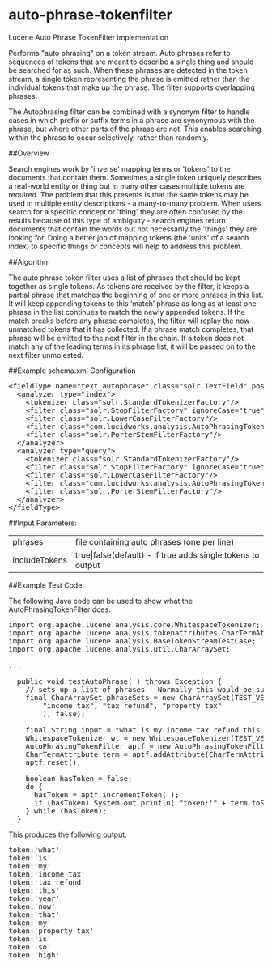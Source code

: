 auto-phrase-tokenfilter
=======================

Lucene Auto Phrase TokenFilter implementation


Performs "auto phrasing" on a token stream. Auto phrases refer to sequences of tokens that
are meant to describe a single thing and should be searched for as such. When these phrases
are detected in the token stream, a single token representing the phrase is emitted rather than
the individual tokens that make up the phrase. The filter supports overlapping phrases.

The Autophrasing filter can be combined with a synonym filter to handle cases in which prefix or
suffix terms in a phrase are synonymous with the phrase, but where other parts of the phrase are
not. This enables searching within the phrase to occur selectively, rather than randomly.

##Overview

Search engines work by 'inverse' mapping terms or 'tokens' to the documents that contain
them. Sometimes a single token uniquely describes a real-world entity or thing but in many
other cases multiple tokens are required.  The problem that this presents is that the same
tokens may be used in multiple entity descriptions - a many-to-many problem. When users
search for a specific concept or 'thing' they are often confused by the results because of
this type of ambiguity - search engines return documents that contain the words but not
necessarily the 'things' they are looking for. Doing a better job of mapping tokens (the 'units'
of a search index) to specific things or concepts will help to address this problem.

##Algorithm

The auto phrase token filter uses a list of phrases that should be kept together as single 
tokens. As tokens are received by the filter, it keeps a partial phrase that matches 
the beginning of one or more phrases in this list.  It will keep appending tokens to this 
‘match’ phrase as long as at least one phrase in the list continues to match the newly 
appended tokens. If the match breaks before any phrase completes, the filter will replay 
the now unmatched tokens that it has collected. If a phrase match completes, that phrase 
will be emitted to the next filter in the chain.  If a token does not match any of the 
leading terms in its phrase list, it will be passed on to the next filter unmolested.

##Example schema.xml Configuration
<pre>
&lt;fieldType name="text_autophrase" class="solr.TextField" positionIncrementGap="100">
  &lt;analyzer type="index">
    &lt;tokenizer class="solr.StandardTokenizerFactory"/>
    &lt;filter class="solr.StopFilterFactory" ignoreCase="true" words="stopwords.txt" enablePositionIncrements="true" />
    &lt;filter class="solr.LowerCaseFilterFactory"/>
    &lt;filter class="com.lucidworks.analysis.AutoPhrasingTokenFilterFactory" phrases="autophrases.txt" includeTokens="true" />
    &lt;filter class="solr.PorterStemFilterFactory"/>
  &lt;/analyzer>
  &lt;analyzer type="query">
    &lt;tokenizer class="solr.StandardTokenizerFactory"/>
    &lt;filter class="solr.StopFilterFactory" ignoreCase="true" words="stopwords.txt" enablePositionIncrements="true" />
    &lt;filter class="solr.LowerCaseFilterFactory"/>
    &lt;filter class="com.lucidworks.analysis.AutoPhrasingTokenFilterFactory" phrases="autophrases.txt" includeTokens="false" />
    &lt;filter class="solr.PorterStemFilterFactory"/>
  &lt;/analyzer>
&lt;/fieldType>
</pre>

##Input Parameters:

<table>
<tr><td>phrases</td><td>file containing auto phrases (one per line)</td><tr>

<tr><td>includeTokens</td><td>true|false(default) - if true adds single tokens to output</td></tr>
</table>

##Example Test Code:

The following Java code can be used to show what the AutoPhrasingTokenFilter does:

<pre>
import org.apache.lucene.analysis.core.WhitespaceTokenizer;
import org.apache.lucene.analysis.tokenattributes.CharTermAttribute;
import org.apache.lucene.analysis.BaseTokenStreamTestCase;
import org.apache.lucene.analysis.util.CharArraySet;

...

  public void testAutoPhrase( ) throws Exception {
    // sets up a list of phrases - Normally this would be supplied by AutoPhrasingTokenFilterFactory
    final CharArraySet phraseSets = new CharArraySet(TEST_VERSION_CURRENT, Arrays.asList(
        "income tax", "tax refund", "property tax"
        ), false);
    	 
    final String input = "what is my income tax refund this year now that my property tax is so high";
    WhitespaceTokenizer wt = new WhitespaceTokenizer(TEST_VERSION_CURRENT, new StringReader(input));
    AutoPhrasingTokenFilter aptf = new AutoPhrasingTokenFilter( TEST_VERSION_CURRENT, wt, phraseSets, false );
    CharTermAttribute term = aptf.addAttribute(CharTermAttribute.class);
    aptf.reset();

    boolean hasToken = false;
    do {
      hasToken = aptf.incrementToken( );
      if (hasToken) System.out.println( "token:'" + term.toString( ) + "'" );
    } while (hasToken);
  }
</pre>

This produces the following output:

<pre>
token:'what'
token:'is'
token:'my'
token:'income tax'
token:'tax refund'
token:'this'
token:'year'
token:'now'
token:'that'
token:'my'
token:'property tax'
token:'is'
token:'so'
token:'high'
</pre>
